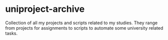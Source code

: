 # uniproject-archive
Collection of all my projects and scripts related to my studies. They range from projects for assignments to scripts to automate some university related tasks.